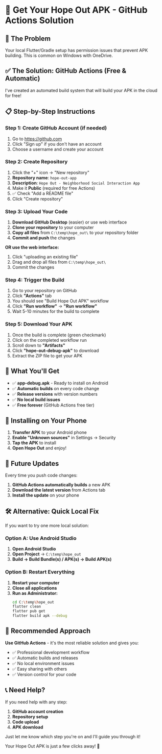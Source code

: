 # 🚀 Get Your Hope Out APK - GitHub Actions Solution

## 🎯 **The Problem**
Your local Flutter/Gradle setup has permission issues that prevent APK building. This is common on Windows with OneDrive.

## ✅ **The Solution: GitHub Actions (Free & Automatic)**

I've created an automated build system that will build your APK in the cloud for free!

## 📋 **Step-by-Step Instructions**

### **Step 1: Create GitHub Account (if needed)**
1. Go to https://github.com
2. Click "Sign up" if you don't have an account
3. Choose a username and create your account

### **Step 2: Create Repository**
1. Click the "+" icon → "New repository"
2. **Repository name**: `hope-out-app`
3. **Description**: `Hope Out - Neighborhood Social Interaction App`
4. Make it **Public** (required for free Actions)
5. ✅ Check "Add a README file"
6. Click "Create repository"

### **Step 3: Upload Your Code**
1. **Download GitHub Desktop** (easier) or use web interface
2. **Clone your repository** to your computer
3. **Copy all files** from `C:\temp\hope_out\` to your repository folder
4. **Commit and push** the changes

**OR use the web interface:**
1. Click "uploading an existing file"
2. Drag and drop all files from `C:\temp\hope_out\`
3. Commit the changes

### **Step 4: Trigger the Build**
1. Go to your repository on GitHub
2. Click **"Actions"** tab
3. You should see "Build Hope Out APK" workflow
4. Click **"Run workflow"** → **"Run workflow"**
5. Wait 5-10 minutes for the build to complete

### **Step 5: Download Your APK**
1. Once the build is complete (green checkmark)
2. Click on the completed workflow run
3. Scroll down to **"Artifacts"**
4. Click **"hope-out-debug-apk"** to download
5. Extract the ZIP file to get your APK

## 🎉 **What You'll Get**

- ✅ **app-debug.apk** - Ready to install on Android
- ✅ **Automatic builds** on every code change
- ✅ **Release versions** with version numbers
- ✅ **No local build issues**
- ✅ **Free forever** (GitHub Actions free tier)

## 📱 **Installing on Your Phone**

1. **Transfer APK** to your Android phone
2. **Enable "Unknown sources"** in Settings → Security
3. **Tap the APK** to install
4. **Open Hope Out** and enjoy!

## 🔄 **Future Updates**

Every time you push code changes:
1. **GitHub Actions automatically builds** a new APK
2. **Download the latest version** from Actions tab
3. **Install the update** on your phone

## 🛠️ **Alternative: Quick Local Fix**

If you want to try one more local solution:

### **Option A: Use Android Studio**
1. **Open Android Studio**
2. **Open Project** → `C:\temp\hope_out`
3. **Build → Build Bundle(s) / APK(s) → Build APK(s)**

### **Option B: Restart Everything**
1. **Restart your computer**
2. **Close all applications**
3. **Run as Administrator:**
   ```bash
   cd C:\temp\hope_out
   flutter clean
   flutter pub get
   flutter build apk --debug
   ```

## 🎯 **Recommended Approach**

**Use GitHub Actions** - it's the most reliable solution and gives you:
- ✅ Professional development workflow
- ✅ Automatic builds and releases
- ✅ No local environment issues
- ✅ Easy sharing with others
- ✅ Version control for your code

## 📞 **Need Help?**

If you need help with any step:
1. **GitHub account creation**
2. **Repository setup**
3. **Code upload**
4. **APK download**

Just let me know which step you're on and I'll guide you through it!

Your Hope Out APK is just a few clicks away! 🚀
